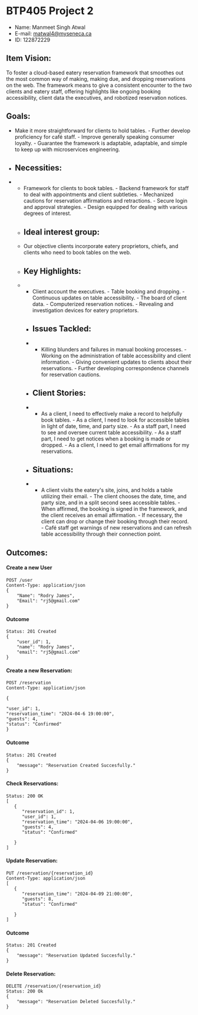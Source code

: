 # BTP405 Project 2

- Name: Manmeet Singh Atwal
- E-mail: matwal4@myseneca.ca
- ID: 122872229


## Item Vision: 
To foster a cloud-based eatery reservation framework that smoothes out the most common way of making, making due, and dropping reservations on the web. The framework means to give a consistent encounter to the two clients and eatery staff, offering highlights like ongoing booking accessibility, client data the executives, and robotized reservation notices. 
## Goals: 
- Make it more straightforward for clients to hold tables. - Further develop proficiency for café staff. - Improve generally speaking consumer loyalty. - Guarantee the framework is adaptable, adaptable, and simple to keep up with microservices engineering.
- ## Necessities:
- - Framework for clients to book tables. - Backend framework for staff to deal with appointments and client subtleties. - Mechanized cautions for reservation affirmations and retractions. - Secure login and approval strategies. - Design equipped for dealing with various degrees of interest.
  - ## Ideal interest group:
  - Our objective clients incorporate eatery proprietors, chiefs, and clients who need to book tables on the web.
  -  ## Key Highlights:
  -  - Client account the executives. - Table booking and dropping. - Continuous updates on table accessibility. - The board of client data. - Computerized reservation notices. - Revealing and investigation devices for eatery proprietors.
     - ## Issues Tackled:
     - - Killing blunders and failures in manual booking processes. - Working on the administration of table accessibility and client information. - Giving convenient updates to clients about their reservations. - Further developing correspondence channels for reservation cautions.
     - ## Client Stories:
     - - As a client, I need to effectively make a record to helpfully book tables. - As a client, I need to look for accessible tables in light of date, time, and party size. - As a staff part, I need to see and oversee current table accessibility. - As a staff part, I need to get notices when a booking is made or dropped. - As a client, I need to get email affirmations for my reservations.
     -  ## Situations:
     -  - A client visits the eatery's site, joins, and holds a table utilizing their email. - The client chooses the date, time, and party size, and in a split second sees accessible tables. - When affirmed, the booking is signed in the framework, and the client receives an email affirmation. - If necessary, the client can drop or change their booking through their record. - Café staff get warnings of new reservations and can refresh table accessibility through their connection point.
## Outcomes: 

#### Create a new User

```
POST /user
Content-Type: application/json
{
    "Name": "Rodry James",
    "Email": "rj5@gmail.com"
}
```
#### Outcome
```
Status: 201 Created
{
    "user_id": 1,
    "name": "Rodry James",
    "email": "rj5@gmail.com"
}
```


#### Create a new Reservation:

```
POST /reservation
Content-Type: application/json

{

"user_id": 1,
"reservation_time": "2024-04-6 19:00:00",
"guests": 4,
"status": "Confirmed"
}
```

#### Outcome
```
Status: 201 Created
{
    "message": "Reservation Created Succesfully."
}
```


#### Check Reservations:

```
Status: 200 OK
[
   {
      "reservation_id": 1,
      "user_id": 1,
      "reservation_time": "2024-04-06 19:00:00",
      "guests": 4,
      "status": "Confirmed"

   }
]
```
#### Update Reservation:

```
PUT /reservation/{reservation_id}
Content-Type: application/json
[
   {
      "reservation_time": "2024-04-09 21:00:00",
      "guests": 8,
      "status": "Confirmed"

   }
]

```
#### Outcome
```
Status: 201 Created
{
    "message": "Reservation Updated Succesfully."
}
```

#### Delete Reservation:

```
DELETE /reservation/{reservation_id}
Status: 200 Ok
{
    "message": "Reservation Deleted Succesfully."
}
```
